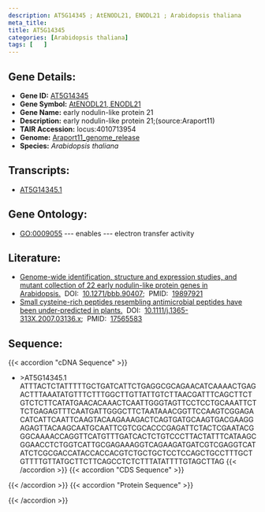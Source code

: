 ```yaml
---
description: AT5G14345 ; AtENODL21, ENODL21 ; Arabidopsis thaliana
meta_title:
title: AT5G14345
categories: [Arabidopsis thaliana]
tags: [   ]
---
```


## Gene Details:
- **Gene ID:** [AT5G14345](https://www.arabidopsis.org/locus?name=AT5G14345)
- **Gene Symbol:** <u>AtENODL21, ENODL21</u>
- **Gene Name:** early nodulin-like protein 21
- **Description:**   early nodulin-like protein 21;(source:Araport11)
- **TAIR Accession:** locus:4010713954
- **Genome:** [Araport11_genome_release](https://www.arabidopsis.org/download/list?dir=Genes%2FAraport11_genome_release)
- **Species:** *Arabidopsis thaliana*

## Transcripts:
   -  [AT5G14345.1](https://www.arabidopsis.org/gene?name=AT5G14345.1)
## Gene Ontology:
   - [GO:0009055](https://amigo.geneontology.org/amigo/term/GO:0009055)&nbsp;---&nbsp;enables&nbsp;---&nbsp;electron transfer activity
## Literature:
   - [Genome-wide identification, structure and expression studies, and mutant  collection of 22 early nodulin-like protein genes in Arabidopsis.](https://www.doi.org/10.1271/bbb.90407)&nbsp;&nbsp;DOI:&nbsp;&nbsp;[10.1271/bbb.90407](https://www.doi.org/10.1271/bbb.90407);&nbsp;&nbsp;PMID:&nbsp;&nbsp;[19897921](https://pubmed.ncbi.nlm.nih.gov/19897921/)
   - [Small cysteine-rich peptides resembling antimicrobial peptides have been  under-predicted in plants.](https://www.doi.org/10.1111/j.1365-313X.2007.03136.x)&nbsp;&nbsp;DOI:&nbsp;&nbsp;[10.1111/j.1365-313X.2007.03136.x](https://www.doi.org/10.1111/j.1365-313X.2007.03136.x);&nbsp;&nbsp;PMID:&nbsp;&nbsp;[17565583](https://pubmed.ncbi.nlm.nih.gov/17565583/)
## Sequence:
{{< accordion "cDNA Sequence" >}}
- \>AT5G14345.1
ATTTACTCTATTTTTGCTGATCATTCTGAGGCGCAGAACATCAAAACTGAGACTTTAAATATGTTTCTTTGGCTTGTTATTGTCTTAACGATTTCAGCTTCTGTCTCTTCATATGAACACAAACTCAATTGGGTAGTTCCTCCTGCAAATTCTTCTGAGAGTTTCAATGATTGGGCTTCTAATAAACGGTTCCAAGTCGGAGACATCATTCAATTCAAGTACAAGAAAGACTCAGTGATGCAAGTGACGAAGGAGAGTTACAAGCAATGCAATTCGTCGCACCCGAGATTCTACTCGAATACGGGCAAAACCAGGTTCATGTTTGATCACTCTGTCCCTTACTATTTCATAAGCGGAACCTCTGGTCATTGCGAGAAAGGTCAGAAGATGATCGTCGAGGTCATATCTCGCGACCATACCACCACGTCTGCTGCTCCTCCAGCTGCCTTTGCTGTTTTGTTATGCTTCTTCAGCCTCTCTTTATATTTTGTAGCTTAG
{{< /accordion >}}
{{< accordion "CDS Sequence" >}}

{{< /accordion >}}
{{< accordion "Protein Sequence" >}}

{{< /accordion >}}
